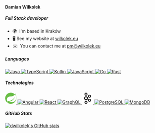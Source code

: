 #### Damian Wilkołek

##### Full Stack developer

- 🌍  I'm based in Kraków
- 🖥️ See my website at [wilkolek.eu](https://wilkolek.eu)
- ✉️  You can contact me at [pm@wilkolek.eu](mailto:pm@wilkolek.eu)

##### Languages

<p align="left">
    <a href="https://www.oracle.com/java/" target="_blank" rel="noreferrer">        
        <img src="https://raw.githubusercontent.com/danielcranney/readme-generator/main/public/icons/skills/java-colored.svg" width="36" height="36" alt="Java" />
    </a>
    <a href="https://www.typescriptlang.org/" target="_blank" rel="noreferrer">
        <img src="https://raw.githubusercontent.com/danielcranney/readme-generator/main/public/icons/skills/typescript-colored.svg" width="36" height="36" alt="TypeScript" />
    </a>
    <a href="https://kotlinlang.org/" target="_blank" rel="noreferrer">        
        <img src="https://raw.githubusercontent.com/danielcranney/readme-generator/main/public/icons/skills/kotlin-colored.svg" width="36" height="36" alt="Kotlin" />
    </a>
    <a href="https://developer.mozilla.org/en-US/docs/Web/JavaScript" target="_blank" rel="noreferrer">        
        <img src="https://raw.githubusercontent.com/danielcranney/readme-generator/main/public/icons/skills/javascript-colored.svg" width="36" height="36" alt="JavaScript" />
    </a>
    <a href="https://go.dev/doc/" target="_blank" rel="noreferrer">        
        <img src="https://raw.githubusercontent.com/danielcranney/readme-generator/main/public/icons/skills/go-colored.svg" width="36" height="36" alt="Go" />
    </a>
    <a href="https://www.rust-lang.org/" target="_blank" rel="noreferrer">
        <img src="https://raw.githubusercontent.com/danielcranney/readme-generator/main/public/icons/skills/rust-colored.svg" width="36" height="36" alt="Rust" />
    </a>
</p>

##### Technologies

<p align="left">
    <a href="https://spring.io/" target="_blank" rel="noreferrer">
        <img src="https://raw.githubusercontent.com/dwilkolek/dwilkolek/master/images/springio-icon.svg" width="36" height="36" alt="Spring" />
    </a>
    <a href="https://angular.io/" target="_blank" rel="noreferrer">
        <img src="https://raw.githubusercontent.com/danielcranney/readme-generator/main/public/icons/skills/angularjs-colored.svg" width="36" height="36" alt="Angular" />
    </a>
    <a href="https://reactjs.org/" target="_blank" rel="noreferrer">
        <img src="https://raw.githubusercontent.com/danielcranney/readme-generator/main/public/icons/skills/react-colored.svg" width="36" height="36" alt="React" />
    </a>
    <a href="https://graphql.org/" target="_blank" rel="noreferrer">
        <img src="https://raw.githubusercontent.com/danielcranney/readme-generator/main/public/icons/skills/graphql-colored.svg" width="36" height="36" alt="GraphQL" />
    </a>
       <a href="https://kafka.apache.org/" target="_blank" rel="noreferrer">
        <img src="https://raw.githubusercontent.com/dwilkolek/dwilkolek/master/images/kafka-icon.svg" width="36" height="36" alt="Spring" />
    </a>
    <a href="https://www.postgresql.org/" target="_blank" rel="noreferrer">
        <img src="https://raw.githubusercontent.com/danielcranney/readme-generator/main/public/icons/skills/postgresql-colored.svg" width="36" height="36" alt="PostgreSQL" />
    </a>
    <a href="https://www.mongodb.com/" target="_blank" rel="noreferrer">
        <img src="https://raw.githubusercontent.com/danielcranney/readme-generator/main/public/icons/skills/mongodb-colored.svg" width="36" height="36" alt="MongoDB" />
    </a>
</p>

##### GitHub Stats

<a href="http://www.github.com/dwilkolek">
	<img src="https://github-readme-stats.vercel.app/api?username=dwilkolek&show_icons=true&hide=&count_private=true&title_color=84cc16&text_color=ffffff&icon_color=84cc16&bg_color=1c1917&hide_border=true&show_icons=true" alt="dwilkolek's GitHub stats" />
</a>
